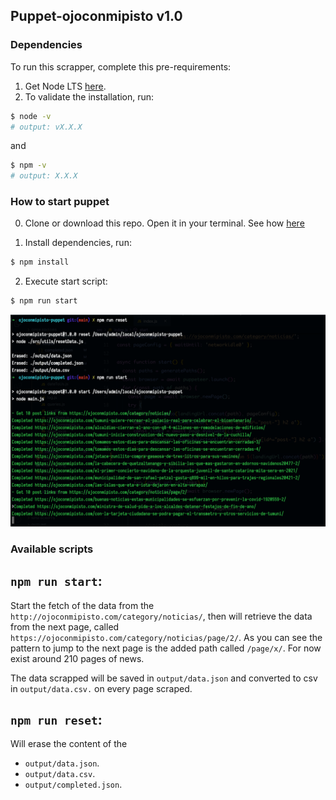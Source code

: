 ## Puppet-ojoconmipisto v1.0

### Dependencies

To run this scrapper, complete this pre-requirements:
1. Get Node LTS [here](https://nodejs.org/es/download/).
1. To validate the installation, run:

```sh
$ node -v
# output: vX.X.X
```

and

```sh
$ npm -v
# output: X.X.X
```

### How to start puppet

0. Clone or download this repo. Open it in your terminal. See how [here](https://askubuntu.com/a/375880)

1. Install dependencies, run:

```sh
$ npm install
```

2. Execute start script:

```sh
$ npm run start
```

![console how to run example ](https://github.com/LuisPaGarcia/puppet-ojoconmipisto/raw/main/console.png)

### Available scripts

## `npm run start`: 
Start the fetch of the data from the `http://ojoconmipisto.com/category/noticias/`, then will retrieve the data from the next page, called `https://ojoconmipisto.com/category/noticias/page/2/`. As you can see the pattern to jump to the next page is the added path called `/page/x/`. For now exist around 210 pages of news.

The data scrapped will be saved in `output/data.json` and converted to csv in `output/data.csv.` on every page scraped.

## `npm run reset`:
Will erase the content of the 
- `output/data.json`.
- `output/data.csv`.
- `output/completed.json`.

